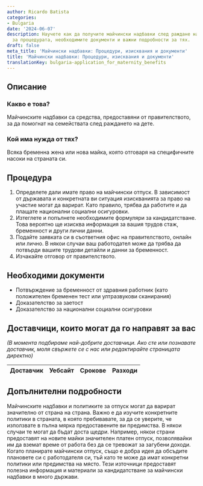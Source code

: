 ```yaml
---
author: Ricardo Batista
categories:
- Bulgaria
date: '2024-06-07'
description: Научете как да получите майчински надбавки след раждане на дете. Съвети
  за процедурата, необходимите документи и важни подробности за тях.
draft: false
meta_title: 'Майчински надбавки: Процедури, изисквания и документи'
title: 'Майчински надбавки: Процедури, изисквания и документи'
translationKey: bulgaria-application_for_maternity_benefits
---
```



## Описание
### Какво е това?
Майчинските надбавки са средства, предоставяни от правителството, за да помогнат на семействата след раждането на дете.

### Кой има нужда от тях?
Всяка бременна жена или нова майка, която отговаря на специфичните насоки на страната си.

## Процедура
1. Определете дали имате право на майчински отпуск. В зависимост от държавата и конкретната ви ситуация изискванията за право на участие могат да варират. Като правило, трябва да работите и да плащате национални социални осигуровки.
2. Изтеглете и попълнете необходимите формуляри за кандидатстване. Това вероятно ще изисква информация за вашия трудов стаж, бременност и други лични данни.
3. Подайте заявката си в съответния офис на правителството, онлайн или лично. В някои случаи ваш работодател може да трябва да потвърди вашите трудови детайли и данни за бременност.
4. Изчакайте отговор от правителството.

## Необходими документи
- Потвърждение за бременност от здравния работник (като положителен бременен тест или ултразвукови сканирания)
- Доказателство за заетост
- Доказателство за национални социални осигуровки

## Доставчици, които могат да го направят за вас

_(В момента подбираме най-добрите доставчици. Ако сте или познавате доставчик, моля свържете се с нас или редактирайте страницата директно)_

| Доставчик       |     Уебсайт     |     Срокове       |       Разходи    |
| --------------- | --------------- |  :-------------: | :-------------: |


## Допълнителни подробности
Майчинските надбавки и политиките за отпуск могат да варират значително от страна на страна. Важно е да изучите конкретните политики в страната, в която пребивавате, за да се уверите, че използвате в пълна мярка предоставените ви предимства. В някои случаи те могат да бъдат доста щедри. Например, някои страни предоставят на новите майки значителен платен отпуск, позволявайки им да вземат време от работа без да се тревожат за загубени доходи. Когато планирате майчински отпуск, също е добра идея да обсъдите плановете си с работодателя си, тъй като те може да имат конкретни политики или предимства на място. Тези източници предоставят полезна информация и материали за кандидатстване за майчински надбавки в много държави.